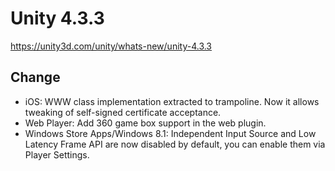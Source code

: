 # Unity 4.3.3
https://unity3d.com/unity/whats-new/unity-4.3.3

## Change

<ul>
<li>iOS: WWW class implementation extracted to trampoline. Now it allows tweaking of self-signed certificate acceptance.</li>
<li>Web Player: Add 360 game box support in the web plugin.</li>
<li>Windows Store Apps/Windows 8.1: Independent Input Source and Low Latency Frame API are now disabled by default, you can enable them via Player Settings.</li>
</ul>

